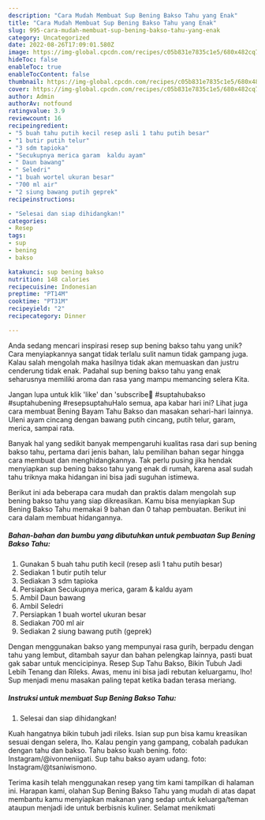 ```yaml
---
description: "Cara Mudah Membuat Sup Bening Bakso Tahu yang Enak"
title: "Cara Mudah Membuat Sup Bening Bakso Tahu yang Enak"
slug: 995-cara-mudah-membuat-sup-bening-bakso-tahu-yang-enak
category: Uncategorized
date: 2022-08-26T17:09:01.580Z
image: https://img-global.cpcdn.com/recipes/c05b831e7835c1e5/680x482cq70/sup-bening-bakso-tahu-foto-resep-utama.jpg
hideToc: false
enableToc: true
enableTocContent: false
thumbnail: https://img-global.cpcdn.com/recipes/c05b831e7835c1e5/680x482cq70/sup-bening-bakso-tahu-foto-resep-utama.jpg
cover: https://img-global.cpcdn.com/recipes/c05b831e7835c1e5/680x482cq70/sup-bening-bakso-tahu-foto-resep-utama.jpg
author: Admin
authorAv: notfound
ratingvalue: 3.9
reviewcount: 16
recipeingredient:
- "5 buah tahu putih kecil resep asli 1 tahu putih besar"
- "1 butir putih telur"
- "3 sdm tapioka"
- "Secukupnya merica garam  kaldu ayam"
- " Daun bawang"
- " Seledri"
- "1 buah wortel ukuran besar"
- "700 ml air"
- "2 siung bawang putih geprek"
recipeinstructions:

- "Selesai dan siap dihidangkan!"
categories:
- Resep
tags:
- sup
- bening
- bakso

katakunci: sup bening bakso 
nutrition: 148 calories
recipecuisine: Indonesian
preptime: "PT14M"
cooktime: "PT31M"
recipeyield: "2"
recipecategory: Dinner

---
```





Anda sedang mencari inspirasi resep sup bening bakso tahu yang unik? Cara menyiapkannya sangat tidak terlalu sulit namun tidak gampang juga. Kalau salah mengolah maka hasilnya tidak akan memuaskan dan justru cenderung tidak enak. Padahal sup bening bakso tahu yang enak seharusnya memiliki aroma dan rasa yang mampu memancing selera Kita.





Jangan lupa untuk klik &#39;like&#39; dan &#39;subscribe🙏 ️#suptahubakso #suptahubening #resepsuptahuHalo semua, apa kabar hari ini? Lihat juga cara membuat Bening Bayam Tahu Bakso dan masakan sehari-hari lainnya. Uleni ayam cincang dengan bawang putih cincang, putih telur, garam, merica, sampai rata.

Banyak hal yang sedikit banyak mempengaruhi kualitas rasa dari sup bening bakso tahu, pertama dari jenis bahan, lalu pemilihan bahan segar hingga cara membuat dan menghidangkannya. Tak perlu pusing jika hendak menyiapkan sup bening bakso tahu yang enak di rumah, karena asal sudah tahu triknya maka hidangan ini bisa jadi suguhan istimewa.






Berikut ini ada beberapa cara mudah dan praktis dalam mengolah sup bening bakso tahu yang siap dikreasikan. Kamu bisa menyiapkan Sup Bening Bakso Tahu memakai 9 bahan dan 0 tahap pembuatan. Berikut ini cara dalam membuat hidangannya.

<!--inarticleads1-->

##### Bahan-bahan dan bumbu yang dibutuhkan untuk pembuatan Sup Bening Bakso Tahu:

1. Gunakan 5 buah tahu putih kecil (resep asli 1 tahu putih besar)
1. Sediakan 1 butir putih telur
1. Sediakan 3 sdm tapioka
1. Persiapkan Secukupnya merica, garam &amp; kaldu ayam
1. Ambil  Daun bawang
1. Ambil  Seledri
1. Persiapkan 1 buah wortel ukuran besar
1. Sediakan 700 ml air
1. Sediakan 2 siung bawang putih (geprek)


Dengan menggunakan bakso yang mempunyai rasa gurih, berpadu dengan tahu yang lembut, ditambah sayur dan bahan pelengkap lainnya, pasti buat gak sabar untuk mencicipinya. Resep Sup Tahu Bakso, Bikin Tubuh Jadi Lebih Tenang dan Rileks. Awas, menu ini bisa jadi rebutan keluargamu, lho! Sup menjadi menu masakan paling tepat ketika badan terasa meriang. 

<!--inarticleads2-->

##### Instruksi untuk membuat Sup Bening Bakso Tahu:


1. Selesai dan siap dihidangkan!

Kuah hangatnya bikin tubuh jadi rileks. Isian sup pun bisa kamu kreasikan sesuai dengan selera, lho. Kalau pengin yang gampang, cobalah padukan dengan tahu dan bakso. Tahu bakso kuah bening. foto: Instagram/@ivonneniigati. Sup tahu bakso ayam udang. foto: Instagram/@tsaniwismono. 

Terima kasih telah menggunakan resep yang tim kami tampilkan di halaman ini. Harapan kami, olahan Sup Bening Bakso Tahu yang mudah di atas dapat membantu kamu menyiapkan makanan yang sedap untuk keluarga/teman ataupun menjadi ide untuk berbisnis kuliner. Selamat menikmati
